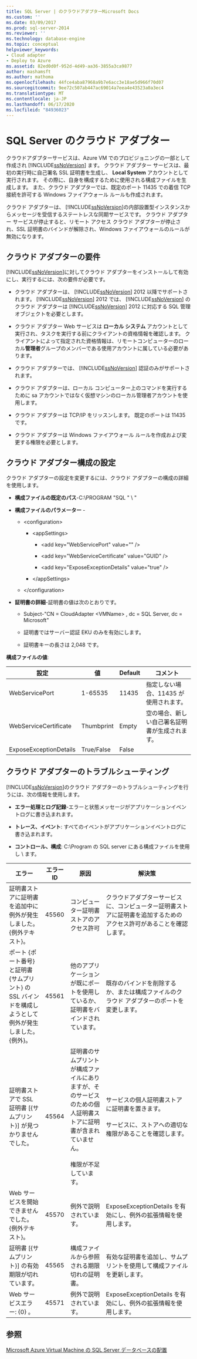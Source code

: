 ```yaml
---
title: SQL Server | のクラウドアダプターMicrosoft Docs
ms.custom: ''
ms.date: 03/09/2017
ms.prod: sql-server-2014
ms.reviewer: ''
ms.technology: database-engine
ms.topic: conceptual
helpviewer_keywords:
- Cloud adapter
- Deploy to Azure
ms.assetid: 82ed0d0f-952d-4d49-aa36-3855a3ca9877
author: mashamsft
ms.author: mathoma
ms.openlocfilehash: 44fce4aba87968a9b7e6acc3e18ae5d966f70d07
ms.sourcegitcommit: 9ee72c507ab447ac69014a7eea4e43523a0a3ec4
ms.translationtype: MT
ms.contentlocale: ja-JP
ms.lasthandoff: 06/17/2020
ms.locfileid: "84936023"
---
```

# <a name="cloud-adapter-for-sql-server"></a>SQL Server のクラウド アダプター
  クラウドアダプターサービスは、Azure VM でのプロビジョニングの一部として作成され [!INCLUDE[ssNoVersion](../includes/ssnoversion-md.md)] ます。 クラウド アダプター サービスは、最初の実行時に自己署名 SSL 証明書を生成し、 **Local System** アカウントとして実行されます。 その際に、自身を構成するために使用される構成ファイルを生成します。 また、クラウド アダプターでは、既定のポート 11435 での着信 TCP 接続を許可する Windows ファイアウォール ルールも作成されます。  
  
 クラウド アダプターは、 [!INCLUDE[ssNoVersion](../includes/ssnoversion-md.md)]の内部設置型インスタンスからメッセージを受信するステートレスな同期サービスです。 クラウド アダプター サービスが停止すると、リモート アクセス クラウド アダプターが停止され、SSL 証明書のバインドが解除され、Windows ファイアウォールのルールが無効になります。  
  
## <a name="cloud-adapter-requirements"></a>クラウド アダプターの要件  
 [!INCLUDE[ssNoVersion](../includes/ssnoversion-md.md)]に対してクラウド アダプターをインストールして有効にし、実行するには、次の要件が必要です。  
  
-   クラウド アダプターは、 [!INCLUDE[ssNoVersion](../includes/ssnoversion-md.md)] 2012 以降でサポートされます。 [!INCLUDE[ssNoVersion](../includes/ssnoversion-md.md)] 2012 では、 [!INCLUDE[ssNoVersion](../includes/ssnoversion-md.md)] のクラウド アダプターは [!INCLUDE[ssNoVersion](../includes/ssnoversion-md.md)] 2012 に対応する SQL 管理オブジェクトを必要とします。  
  
-   クラウド アダプター Web サービスは **ローカル システム** アカウントとして実行され、タスクを実行する前にクライアントの資格情報を確認します。 クライアントによって指定された資格情報は、リモートコンピューターのローカル**管理者**グループのメンバーである使用アカウントに属している必要があります。  
  
-   クラウド アダプターでは、 [!INCLUDE[ssNoVersion](../includes/ssnoversion-md.md)] 認証のみがサポートされます。  
  
-   クラウド アダプターは、ローカル コンピューター上のコマンドを実行するために sa アカウントではなく仮想マシンのローカル管理者アカウントを使用します。  
  
-   クラウド アダプターは TCP/IP をリッスンします。 既定のポートは 11435 です。  
  
-   クラウド アダプターは Windows ファイアウォール ルールを作成および変更する権限を必要とします。  
  
## <a name="cloud-adapter-configuration-settings"></a>クラウド アダプター構成の設定  
 クラウド アダプターの設定を変更するには、クラウド アダプターの構成の詳細を使用します。  
  
-   **構成ファイルの既定のパス**-C:\PROGRAM "SQL \" \ "  
  
-   **構成ファイルのパラメーター** -  
  
    -   \<configuration>  
  
        -   \<appSettings>  
  
            -   \<add key="WebServicePort" value="" />  
  
            -   \<add key="WebServiceCertificate" value="GUID" />  
  
            -   \<add key="ExposeExceptionDetails" value="true" />  
  
        -   \</appSettings>  
  
    -   \</configuration>  
  
-   **証明書の詳細**-証明書の値は次のとおりです。  
  
    -   Subject-"CN = CloudAdapter \<VMName> , dc = SQL Server, dc = Microsoft"  
  
    -   証明書ではサーバー認証 EKU のみを有効にします。  
  
    -   証明書キーの長さは 2,048 です。  
  
 **構成ファイルの値**:  
  
|設定|値|Default|コメント|  
|-------------|------------|-------------|--------------|  
|WebServicePort|1-65535|11435|指定しない場合、11435 が使用されます。|  
|WebServiceCertificate|Thumbprint|Empty|空の場合、新しい自己署名証明書が生成されます。|  
|ExposeExceptionDetails|True/False|False||  
  
## <a name="cloud-adapter-troubleshooting"></a>クラウド アダプターのトラブルシューティング  
 [!INCLUDE[ssNoVersion](../includes/ssnoversion-md.md)]のクラウド アダプターのトラブルシューティングを行うには、次の情報を使用します。  
  
-   **エラー処理とログ記録**-エラーと状態メッセージがアプリケーションイベントログに書き込まれます。  
  
-   **トレース、イベント**: すべてのイベントがアプリケーションイベントログに書き込まれます。  
  
-   **コントロール、構成**: C:\Program の SQL server にある構成ファイルを使用し \\ ます。  
  
|エラー|エラー ID|原因|解決策|  
|-----------|--------------|-----------|----------------|  
|証明書ストアに証明書を追加中に例外が発生しました。 {例外テキスト}。|45560|コンピューター証明書ストアのアクセス許可|クラウドアダプターサービスに、コンピューター証明書ストアに証明書を追加するためのアクセス許可があることを確認します。|  
|ポート {ポート番号} と証明書 {サムプリント} の SSL バインドを構成しようとして例外が発生しました。 {例外}。|45561|他のアプリケーションが既にポートを使用しているか、証明書をバインドされています。|既存のバインドを削除するか、または構成ファイルのクラウド アダプターのポートを変更します。|  
|証明書ストアで SSL 証明書 [{サムプリント}] が見つかりませんでした。|45564|証明書のサムプリントが構成ファイルにありますが、そのサービスのための個人証明書ストアに証明書が含まれていません。<br /><br /> 権限が不足しています。|サービスの個人証明書ストアに証明書を置きます。<br /><br /> サービスに、ストアへの適切な権限があることを確認します。|  
|Web サービスを開始できませんでした。 {例外テキスト}。|45570|例外で説明されています。|ExposeExceptionDetails を有効にし、例外の拡張情報を使用します。|  
|証明書 [{サムプリント}] の有効期限が切れています。|45565|構成ファイルから参照される期限切れの証明書。|有効な証明書を追加し、サムプリントを使用して構成ファイルを更新します。|  
|Web サービスエラー: {0} 。|45571|例外で説明されています。|ExposeExceptionDetails を有効にし、例外の拡張情報を使用します。|  
  
## <a name="see-also"></a>参照  
 [Microsoft Azure Virtual Machine の SQL Server データベースの配置](../relational-databases/databases/deploy-a-sql-server-database-to-a-microsoft-azure-virtual-machine.md)  
  
  
